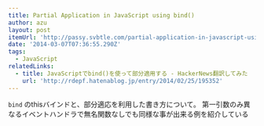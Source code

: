 ```yaml
---
title: Partial Application in JavaScript using bind()
author: azu
layout: post
itemUrl: 'http://passy.svbtle.com/partial-application-in-javascript-using-bind'
date: '2014-03-07T07:36:55.290Z'
tags:
  - JavaScript
relatedLinks:
  - title: JavaScriptでbind()を使って部分適用する - HackerNews翻訳してみた
    url: 'http://rdepf.hatenablog.jp/entry/2014/02/25/195352'
---
```

`bind` のthisバインドと、部分適応を利用した書き方について。
第一引数のみ異なるイベントハンドラで無名関数なしでも同様な事が出来る例を紹介している
